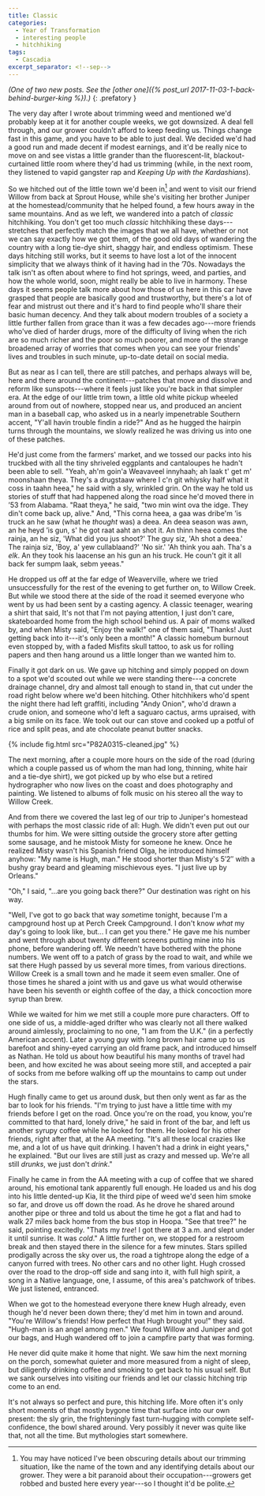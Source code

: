 ```yaml
---
title: Classic
categories:
  - Year of Transformation
  - interesting people
  - hitchhiking
tags:
  - Cascadia
excerpt_separator: <!--sep-->
---
```


*(One of two new posts. See the [other one]({% post_url 2017-11-03-1-back-behind-burger-king %}).)*
{: .prefatory }

The very day after I wrote about trimming weed and mentioned we'd probably keep at it for another couple weeks, we got downsized. A deal fell through, and our grower couldn't afford to keep feeding us. Things change fast in this game, and you have to be able to just deal. We decided we'd had a good run and made decent if modest earnings, and it'd be really nice to move on and see vistas a little grander than the fluorescent-lit, blackout-curtained little room where they'd had us trimming (while, in the next room, they listened to vapid gangster rap and *Keeping Up with the Kardashians*).

<!--sep-->

So we hitched out of the little town we'd been in[^1] and went to visit our friend Willow from back at Sprout House, while she's visiting her brother Juniper at the homestead/community that he helped found, a few hours away in the same mountains. And as we left, we wandered into a patch of *classic* hitchhiking. You don't get too much *classic* hitchhiking these days---stretches that perfectly match the images that we all have, whether or not we can say exactly how we got them, of the good old days of wandering the country with a long tie-dye shirt, shaggy hair, and endless optimism. These days hitching still works, but it seems to have lost a lot of the innocent simplicity that we always think of it having had in the ’70s. Nowadays the talk isn't as often about where to find hot springs, weed, and parties, and how the whole world, soon, might really be able to live in harmony. These days it seems people talk more about how those of us here in this car have grasped that people are basically good and trustworthy, but there's a lot of fear and mistrust out there and it's hard to find people who'll share their basic human decency. And they talk about modern troubles of a society a little further fallen from grace than it was a few decades ago---more friends who've died of harder drugs, more of the difficulty of living when the rich are so much richer and the poor so much poorer, and more of the strange broadened array of worries that comes when you can see your friends' lives and troubles in such minute, up-to-date detail on social media.

[^1]: You may have noticed I've been obscuring details about our trimming situation, like the name of the town and any identifying details about our grower. They were a bit paranoid about their occupation---growers get robbed and busted here every year---so I thought it'd be polite.

But as near as I can tell, there are still patches, and perhaps always will be, here and there around the continent---patches that move and dissolve and reform like sunspots---where it feels just like you're back in that simpler era. At the edge of our little trim town, a little old white pickup wheeled around from out of nowhere, stopped near us, and produced an ancient man in a baseball cap, who asked us in a nearly impenetrable Southern accent, "Y'all havin trouble findin a ride?" And as he hugged the hairpin turns through the mountains, we slowly realized he was driving us into one of these patches.

He'd just come from the farmers' market, and we tossed our packs into his truckbed with all the tiny shriveled eggplants and cantaloupes he hadn't been able to sell. "Yeah, ah'm goin'a Weavaveel innyhaah; ah laak t' get m' moonshaan theya. They's a drugstaaw where I c'n git whiysky half what it coss in taahn heea," he said with a sly, wrinkled grin. On the way he told us stories of stuff that had happened along the road since he'd moved there in ’53 from Alabama. "Raat theya," he said, "two min wint ova the idge. They din't come back up, alive." And, "This corna heea, a gaa was dribe'm ’is truck an he saw (what he *thought* was) a deea. An deea season was awn, an he heyd ’is gun, s' he got raat aaht an shot it. An thinn heea comes the rainja, an he siz, 'What did you jus shoot?' The guy siz, 'Ah shot a deea.' The rainja siz, 'Boy, a' yew cullablaand?' 'No sir.' 'Ah think you aah. Tha's a *elk*. An they took his laacense an his gun an his truck. He coun't git it all back fer sumpm laak, sebm yeeas."

He dropped us off at the far edge of Weaverville, where we tried unsuccessfully for the rest of the evening to get further on, to Willow Creek. But while we stood there at the side of the road it seemed everyone who went by us had been sent by a casting agency. A classic teenager, wearing a shirt that said, <span class="small-caps">It's not that I'm not paying attention, I just don't care</span>, skateboarded home from the high school behind us. A pair of moms walked by, and when Misty said, "Enjoy the walk!" one of them said, "Thanks! Just getting back into it---it's only been a month!" A classic homebum burnout even stopped by, with a faded Misfits skull tattoo, to ask us for rolling papers and then hang around us a little longer than we wanted him to.

Finally it got dark on us. We gave up hitching and simply popped on down to a spot we'd scouted out while we were standing there---a concrete drainage channel, dry and almost tall enough to stand in, that cut under the road right below where we'd been hitching. Other hitchhikers who'd spent the night there had left graffiti, including "Andy Onion", who'd drawn a crude onion, and someone who'd left a saguaro cactus, arms upraised, with a big smile on its face. We took out our can stove and cooked up a potful of rice and split peas, and ate chocolate peanut butter snacks.

{% include fig.html src="P82A0315-cleaned.jpg" %}

The next morning, after a couple more hours on the side of the road (during which a couple passed us of whom the man had long, thinning, white hair and a tie-dye shirt), we got picked up by who else but a retired hydrographer who now lives on the coast and does photography and painting. We listened to albums of folk music on his stereo all the way to Willow Creek.

And from there we covered the last leg of our trip to Juniper's homestead with perhaps the most classic ride of all: Hugh. We didn't even put out our thumbs for him. We were sitting outside the grocery store after getting some sausage, and he mistook Misty for someone he knew. Once he realized Misty wasn't his Spanish friend Olga, he introduced himself anyhow: "My name is Hugh, man." He stood shorter than Misty's 5′2″ with a bushy gray beard and gleaming mischievous eyes. "I just live up by Orleans."

"Oh," I said, "...are you going back there?" Our destination was right on his way.

"Well, I've got to go back that way *some*time tonight, because I'm a campground host up at Perch Creek Campground. I don't know *what* my day's going to look like, but... I can get you there." He gave me his number and went through about twenty different screens putting mine into his phone, before wandering off. We needn't have bothered with the phone numbers. We went off to a patch of grass by the road to wait, and while we sat there Hugh passed by us several more times, from various directions. Willow Creek is a small town and he made it seem even smaller. One of those times he shared a joint with us and gave us what would otherwise have been his seventh or eighth coffee of the day, a thick concoction more syrup than brew.

While we waited for him we met still a couple more pure characters. Off to one side of us, a middle-aged drifter who was clearly not all there walked around aimlessly, proclaiming to no one, "I am from the U.K." (in a perfectly American accent). Later a young guy with long brown hair came up to us barefoot and shiny-eyed carrying an old frame pack, and introduced himself as Nathan. He told us about how beautiful his many months of travel had been, and how excited he was about seeing more still, and accepted a pair of socks from me before walking off up the mountains to camp out under the stars.

Hugh finally came to get us around dusk, but then only went as far as the bar to look for his friends. "I'm trying to just have a little time with my friends before I get on the road. Once you're on the road, you know, you're committed to that hard, lonely drive," he said in front of the bar, and left us another syrupy coffee while he looked for them. He looked for his other friends, right after that, at the AA meeting. "It's all these local crazies like me, and a lot of us have quit drinking. I haven't had a drink in eight years," he explained. "But our lives are still just as crazy and messed up. We're all still *drunks*, we just don't *drink*." 

Finally he came in from the AA meeting with a cup of coffee that we shared around, his emotional tank apparently full enough. He loaded us and his dog into his little dented-up Kia, lit the third pipe of weed we'd seen him smoke so far, and drove us off down the road. As he drove he shared around another pipe or three and told us about the time he got a flat and had to walk 27 miles back home from the bus stop in Hoopa. "See that tree?" he said, pointing excitedly. "Thats my *tree*! I got there at 3 <span class="small-caps">a.m.</span> and slept under it until sunrise. It was *cold*." A little further on, we stopped for a restroom break and then stayed there in the silence for a few minutes. Stars spilled prodigally across the sky over us, the road a tightrope along the edge of a canyon furred with trees. No other cars and no other light. Hugh crossed over the road to the drop-off side and sang into it, with full high spirit, a song in a Native language, one, I assume, of this area's patchwork of tribes. We just listened, entranced.

When we got to the homestead everyone there knew Hugh already, even though he'd never been down there; they'd met him in town and around. "You're Willow's friends! How perfect that Hugh brought you!" they said. "Hugh-man is an angel among men." We found Willow and Juniper and got our bags, and Hugh wandered off to join a campfire party that was forming.

He never did quite make it home that night. We saw him the next morning on the porch, somewhat quieter and more measured from a night of sleep, but diligently drinking coffee and smoking to get back to his usual self. But we sank ourselves into visiting our friends and let our classic hitching trip come to an end.

It's not always so perfect and pure, this hitching life. More often it's only short moments of that mostly bygone time that surface into our own present: the sly grin, the frighteningly fast turn-hugging with complete self-confidence, the bowl shared around. Very possibly it never was quite like that, not all the time. But mythologies start somewhere.

